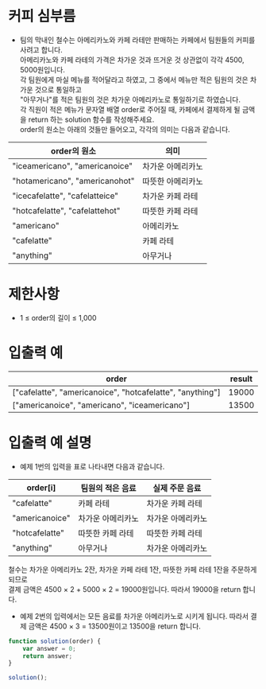 # 커피 심부름
- 팀의 막내인 철수는 아메리카노와 카페 라테만 판매하는 카페에서 팀원들의 커피를 사려고 합니다.  
아메리카노와 카페 라테의 가격은 차가운 것과 뜨거운 것 상관없이 각각 4500, 5000원입니다.  
각 팀원에게 마실 메뉴를 적어달라고 하였고, 그 중에서 메뉴만 적은 팀원의 것은 차가운 것으로 통일하고  
"아무거나"를 적은 팀원의 것은 차가운 아메리카노로 통일하기로 하였습니다.   
각 직원이 적은 메뉴가 문자열 배열 order로 주어질 때, 카페에서 결제하게 될 금액을 return 하는 solution 함수를 작성해주세요.  
order의 원소는 아래의 것들만 들어오고, 각각의 의미는 다음과 같습니다.

| order의 원소 | 의미 |
| ---------- | --- |
| "iceamericano", "americanoice" | 차가운 아메리카노 |
| "hotamericano", "americanohot" | 따뜻한 아메리카노 |
| "icecafelatte", "cafelatteice" | 차가운 카페 라테 |
| "hotcafelatte", "cafelattehot" | 따뜻한 카페 라테 |
| "americano" | 아메리카노 |
| "cafelatte" | 카페 라테 |
| "anything" | 아무거나 |



# 제한사항
- 1 ≤ order의 길이 ≤ 1,000


# 입출력 예
| order | result |
| -------- | ------ |
| ["cafelatte", "americanoice", "hotcafelatte", "anything"] | 19000 |
| ["americanoice", "americano", "iceamericano"] | 13500|

# 입출력 예 설명
- 예제 1번의 입력을 표로 나타내면 다음과 같습니다.

| order[i] | 팀원의 적은 음료 | 실제 주문 음료 |
| -------- | ------------ | ----------- |
| "cafelatte"	| 카페 라테	| 차가운 카페 라테 |
| "americanoice" | 차가운 아메리카노 | 차가운 아메리카노 |
| "hotcafelatte" | 따뜻한 카페 라테 | 따뜻한 카페 라테 |
| "anything" | 아무거나 | 차가운 아메리카노 |
철수는 차가운 아메리카노 2잔, 차가운 카페 라테 1잔, 따뜻한 카페 라테 1잔을 주문하게 되므로  
결제 금액은 4500 × 2 + 5000 × 2 = 19000원입니다. 따라서 19000을 return 합니다.

- 예제 2번의 입력에서는 모든 음료를 차가운 아메리카노로 시키게 됩니다. 따라서 결제 금액은 4500 × 3 = 13500원이고 13500을 return 합니다.


```javascript
function solution(order) {
    var answer = 0;
    return answer;
}

solution();
```





